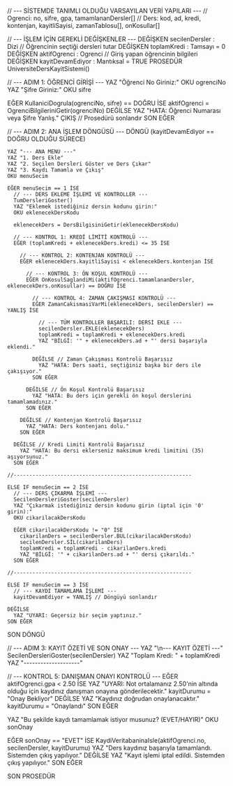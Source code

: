 // --- SİSTEMDE TANIMLI OLDUĞU VARSAYILAN VERİ YAPILARI ---
// Ogrenci: no, sifre, gpa, tamamlananDersler[]
// Ders: kod, ad, kredi, kontenjan, kayitliSayisi, zamanTablosu[], onKosullar[]

// --- İŞLEM İÇİN GEREKLİ DEĞİŞKENLER ---
DEĞİŞKEN secilenDersler : Dizi // Öğrencinin seçtiği dersleri tutar
DEĞİŞKEN toplamKredi : Tamsayı = 0
DEĞİŞKEN aktifOgrenci : Ogrenci // Giriş yapan öğrencinin bilgileri
DEĞİŞKEN kayitDevamEdiyor : Mantıksal = TRUE
PROSEDÜR UniversiteDersKayitSistemi()

  // --- ADIM 1: ÖĞRENCİ GİRİŞİ ---
  YAZ "Öğrenci No Giriniz:"
  OKU ogrenciNo
  YAZ "Şifre Giriniz:"
  OKU sifre

  EĞER KullaniciDogrula(ogrenciNo, sifre) == DOĞRU İSE
    aktifOgrenci = OgrenciBilgileriniGetir(ogrenciNo)
  DEĞİLSE
    YAZ "HATA: Öğrenci Numarası veya Şifre Yanlış."
    ÇIKIŞ // Prosedürü sonlandır
  SON EĞER

  // --- ADIM 2: ANA İŞLEM DÖNGÜSÜ ---
  DÖNGÜ (kayitDevamEdiyor == DOĞRU OLDUĞU SÜRECE)
    
    YAZ "--- ANA MENÜ ---"
    YAZ "1. Ders Ekle"
    YAZ "2. Seçilen Dersleri Göster ve Ders Çıkar"
    YAZ "3. Kaydı Tamamla ve Çıkış"
    OKU menuSecim

    EĞER menuSecim == 1 İSE
      // --- DERS EKLEME İŞLEMİ VE KONTROLLER ---
      TumDersleriGoster()
      YAZ "Eklemek istediğiniz dersin kodunu girin:"
      OKU eklenecekDersKodu
      
      eklenecekDers = DersBilgisiniGetir(eklenecekDersKodu)
      
      // --- KONTROL 1: KREDİ LİMİTİ KONTROLÜ ---
      EĞER (toplamKredi + eklenecekDers.kredi) <= 35 İSE
      
        // --- KONTROL 2: KONTENJAN KONTROLÜ ---
        EĞER eklenecekDers.kayitliSayisi < eklenecekDers.kontenjan İSE
          
          // --- KONTROL 3: ÖN KOŞUL KONTROLÜ ---
          EĞER OnKosulSaglandiMi(aktifOgrenci.tamamlananDersler, eklenecekDers.onKosullar) == DOĞRU İSE
            
            // --- KONTROL 4: ZAMAN ÇAKIŞMASI KONTROLÜ ---
            EĞER ZamanCakismasiVarMi(eklenecekDers, secilenDersler) == YANLIŞ İSE
              
              // --- TÜM KONTROLLER BAŞARILI: DERSİ EKLE ---
              secilenDersler.EKLE(eklenecekDers)
              toplamKredi = toplamKredi + eklenecekDers.kredi
              YAZ "BİLGİ: '" + eklenecekDers.ad + "' dersi başarıyla eklendi."
              
            DEĞİLSE // Zaman Çakışması Kontrolü Başarısız
              YAZ "HATA: Ders saati, seçtiğiniz başka bir ders ile çakışıyor."
            SON EĞER
            
          DEĞİLSE // Ön Koşul Kontrolü Başarısız
            YAZ "HATA: Bu ders için gerekli ön koşul derslerini tamamlamadınız."
          SON EĞER
          
        DEĞİLSE // Kontenjan Kontrolü Başarısız
          YAZ "HATA: Ders kontenjanı dolu."
        SON EĞER
        
      DEĞİLSE // Kredi Limiti Kontrolü Başarısız
        YAZ "HATA: Bu dersi eklerseniz maksimum kredi limitini (35) aşıyorsunuz."
      SON EĞER
    
    //---------------------------------------------------------

    ELSE IF menuSecim == 2 İSE
      // --- DERS ÇIKARMA İŞLEMİ ---
      SecilenDersleriGoster(secilenDersler)
      YAZ "Çıkarmak istediğiniz dersin kodunu girin (iptal için '0' girin):"
      OKU cikarilacakDersKodu
      
      EĞER cikarilacakDersKodu != "0" İSE
        cikarilanDers = secilenDersler.BUL(cikarilacakDersKodu)
        secilenDersler.SİL(cikarilanDers)
        toplamKredi = toplamKredi - cikarilanDers.kredi
        YAZ "BİLGİ: '" + cikarilanDers.ad + "' dersi çıkarıldı."
      SON EĞER
      
    //---------------------------------------------------------
    
    ELSE IF menuSecim == 3 İSE
      // --- KAYDI TAMAMLAMA İŞLEMİ ---
      kayitDevamEdiyor = YANLIŞ // Döngüyü sonlandır
      
    DEĞİLSE
      YAZ "UYARI: Geçersiz bir seçim yaptınız."
    SON EĞER
    
  SON DÖNGÜ

  // --- ADIM 3: KAYIT ÖZETİ VE SON ONAY ---
  YAZ "\n--- KAYIT ÖZETİ ---"
  SecilenDersleriGoster(secilenDersler)
  YAZ "Toplam Kredi: " + toplamKredi
  YAZ "--------------------"

  // --- KONTROL 5: DANIŞMAN ONAYI KONTROLÜ ---
  EĞER aktifOgrenci.gpa < 2.50 İSE
    YAZ "UYARI: Not ortalamanız 2.50'nin altında olduğu için kaydınız danışman onayına gönderilecektir."
    kayitDurumu = "Onay Bekliyor"
  DEĞİLSE
    YAZ "Kaydınız doğrudan onaylanacaktır."
    kayitDurumu = "Onaylandı"
  SON EĞER

  YAZ "Bu şekilde kaydı tamamlamak istiyor musunuz? (EVET/HAYIR)"
  OKU sonOnay
  
  EĞER sonOnay == "EVET" İSE
    KaydiVeritabaninaIsle(aktifOgrenci.no, secilenDersler, kayitDurumu)
    YAZ "Ders kaydınız başarıyla tamamlandı. Sistemden çıkış yapılıyor."
  DEĞİLSE
    YAZ "Kayıt işlemi iptal edildi. Sistemden çıkış yapılıyor."
  SON EĞER
  
SON PROSEDÜR


